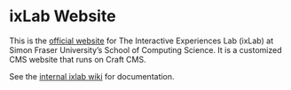 # ixLab Website

This is the [official website](https://ixlab.cs.sfu.ca/) for The Interactive Experiences Lab (ixLab) at Simon Fraser University’s School of Computing Science. It is a customized CMS website that runs on Craft CMS.

See the [internal ixlab wiki](https://wiki.its.sfu.ca/) for documentation.


